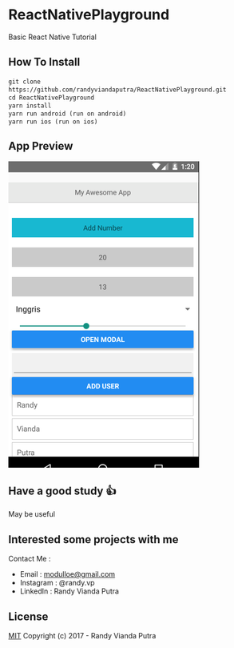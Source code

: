 # ReactNativePlayground
Basic React Native Tutorial

## How To Install
```
git clone https://github.com/randyviandaputra/ReactNativePlayground.git
cd ReactNativePlayground
yarn install
yarn run android (run on android)
yarn run ios (run on ios)

```

## App Preview
![alt text](https://github.com/randyviandaputra/ReactNativePlayground/blob/bc34a73ee3f55c2a3d1a4b6a04bc739a25055ade/img/app.png "App Preview")


## Have a good study :+1:
May be useful

## Interested some projects with me
Contact Me :
- Email : modulloe@gmail.com
- Instagram : @randy.vp
- LinkedIn : Randy Vianda Putra

## License
[MIT](http://opensource.org/licenses/MIT)
Copyright (c) 2017 - Randy Vianda Putra
